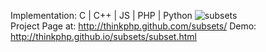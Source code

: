Implementation: C | C++ | JS | PHP | Python
<img src="http://farm8.staticflickr.com/7060/6845321349_6fb801d9e8_z.jpg" alt="subsets" title="subsets"/>
<br/>
Project Page at: <a href="http://thinkphp.github.com/subsets">http://thinkphp.github.com/subsets/</a>
Demo: http://thinkphp.github.io/subsets/subset.html
